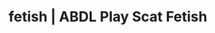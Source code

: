 ---
categories:
- Gender-Fluid
- ASMR Porn
- Alt Romance
- Nerdy Seduction
- Virtual Sex
image: /assets/images/1747714218806.jpg
layout: post
schema:
  description: Premium adult content featuring ABDL Play, Scat Fetish. High-quality
    images with sensual themes.
  keywords:
  - ABDL Play
  - Slow Burn
  - Shibari
  - Sensual Cosplay
  - Gender-Fluid
  - Self-Pleasure
  - Scat Fetish
  name: 1747714218806 | ABDL Play Scat Fetish
  type: VisualArtwork
seo:
  description: Featured content with premium Scat Fetish, ABDL Play. HD images available.
  keywords: Scat Fetish, ABDL Play
  og_image: /assets/images/1747714218806.jpg
  schema_type: VisualArtwork
tags:
- '#fetish'
- ABDL Play
- Scat Fetish
title: fetish | ABDL Play Scat Fetish
---